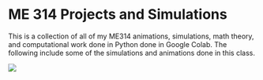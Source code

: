 # ME 314 Projects and Simulations 

This is a collection of all of my ME314 animations, simulations, math theory, and computational work done in Python done in Google Colab. The following include some of the simulations and animations done in this class. 

<gif src= "https://github.com/oscardepp/ME314/blob/main/videos/jackinbox.gif" width="250" height="250" />

![](https://github.com/oscardepp/ME314/blob/main/videos/jackinbox.gif)


